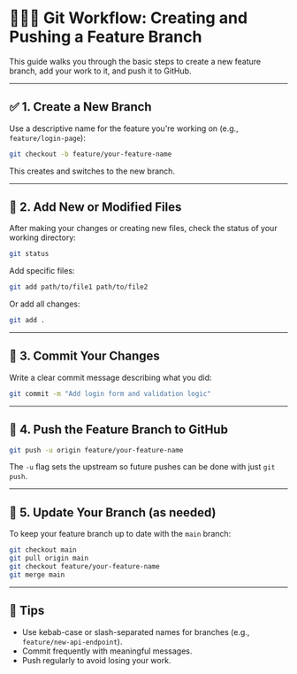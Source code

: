 # 🧑🏾‍💼 Git Workflow: Creating and Pushing a Feature Branch

This guide walks you through the basic steps to create a new feature branch, add your work to it, and push it to GitHub.

---

## ✅ 1. Create a New Branch

Use a descriptive name for the feature you're working on (e.g., `feature/login-page`):

```bash
git checkout -b feature/your-feature-name
```

This creates and switches to the new branch.

---

## 📂 2. Add New or Modified Files

After making your changes or creating new files, check the status of your working directory:

```bash
git status
```

Add specific files:

```bash
git add path/to/file1 path/to/file2
```

Or add all changes:

```bash
git add .
```

---

## 📝 3. Commit Your Changes

Write a clear commit message describing what you did:

```bash
git commit -m "Add login form and validation logic"
```

---

## 🚀 4. Push the Feature Branch to GitHub

```bash
git push -u origin feature/your-feature-name
```

The `-u` flag sets the upstream so future pushes can be done with just `git push`.

---

## 📀 5. Update Your Branch (as needed)

To keep your feature branch up to date with the `main` branch:

```bash
git checkout main
git pull origin main
git checkout feature/your-feature-name
git merge main
```

---

## 📌 Tips

* Use kebab-case or slash-separated names for branches (e.g., `feature/new-api-endpoint`).
* Commit frequently with meaningful messages.
* Push regularly to avoid losing your work.

